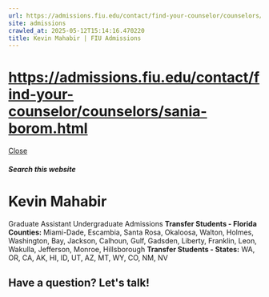 ```yaml
---
url: https://admissions.fiu.edu/contact/find-your-counselor/counselors/sania-borom.html
site: admissions
crawled_at: 2025-05-12T15:14:16.470220
title: Kevin Mahabir | FIU Admissions
---
```


# https://admissions.fiu.edu/contact/find-your-counselor/counselors/sania-borom.html

[ Close ](https://admissions.fiu.edu/contact/find-your-counselor/counselors/kevin-mahabir.html)
##### Search this website
# Kevin Mahabir
Graduate Assistant
Undergraduate Admissions
**Transfer Students - Florida Counties:** Miami-Dade, Escambia, Santa Rosa, Okaloosa, Walton, Holmes, Washington, Bay, Jackson, Calhoun, Gulf, Gadsden, Liberty, Franklin, Leon, Wakulla, Jefferson, Monroe, Hillsborough
**Transfer Students - States:** WA, OR, CA, AK, HI, ID, UT, AZ, MT, WY, CO, NM, NV
## Have a question? Let's talk!

